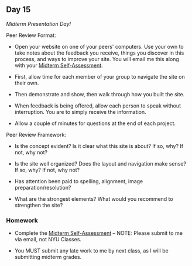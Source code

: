 ## Day 15

*Midterm Presentation Day!*

Peer Review Format:

* Open your website on one of your peers' computers. Use your own to take notes about the feedback you receive, things you discover in this process, and ways to improve your site. You will email me this along with your [Midterm Self-Assessment](https://github.com/IDMNYU/DM-UY-2193-A/blob/master/midtermselfassessment.md).

* First, allow time for each member of your group to navigate the site on their own.

* Then demonstrate and show, then walk through how you built the site.

* When feedback is being offered, allow each person to speak without interruption. You are to simply receive the information.

* Allow a couple of minutes for questions at the end of each project.

Peer Review Framework:

* Is the concept evident? Is it clear what this site is about? If so, why? If not, why not?

* Is the site well organized? Does the layout and navigation make sense? If so, why? If not, why not?

* Has attention been paid to spelling, alignment, image preparation/resolution?

* What are the strongest elements? What would you recommend to strengthen the site?

### Homework

* Complete the [Midterm Self-Assessment](https://github.com/IDMNYU/DM-UY-2193-A/blob/master/midtermselfassessment.md) – NOTE: Please submit to me via email, not NYU Classes.

* You MUST submit any late work to me by next class, as I will be submitting midterm grades.
